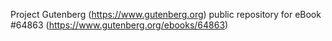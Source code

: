 Project Gutenberg (https://www.gutenberg.org) public repository for
eBook #64863 (https://www.gutenberg.org/ebooks/64863)
